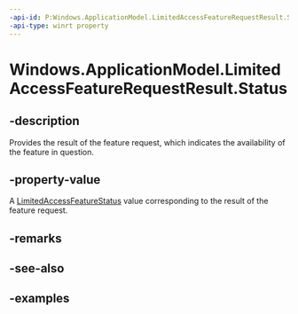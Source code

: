 ```yaml
---
-api-id: P:Windows.ApplicationModel.LimitedAccessFeatureRequestResult.Status
-api-type: winrt property
---
```


<!-- Property syntax.
public LimitedAccessFeatureStatus Status { get; }
-->

# Windows.ApplicationModel.LimitedAccessFeatureRequestResult.Status

## -description

Provides the result of the feature request, which indicates the availability of the feature in question.

## -property-value

A [LimitedAccessFeatureStatus](limitedaccessfeaturestatus.md) value corresponding to the result of the feature request.

## -remarks

## -see-also

## -examples

